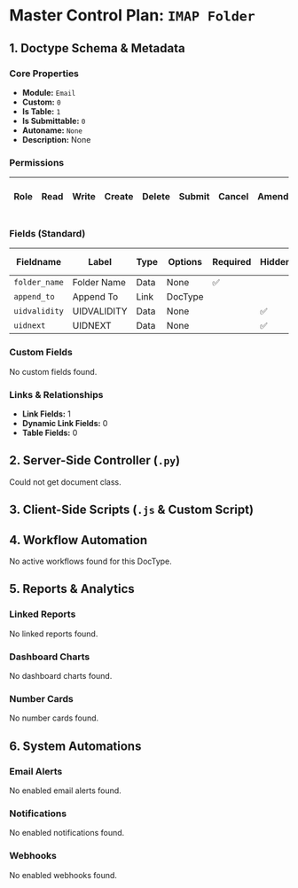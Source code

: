 # Master Control Plan: `IMAP Folder`

## 1. Doctype Schema & Metadata

### Core Properties
- **Module:** `Email`
- **Custom:** `0`
- **Is Table:** `1`
- **Is Submittable:** `0`
- **Autoname:** `None`
- **Description:** None

### Permissions
| Role | Read | Write | Create | Delete | Submit | Cancel | Amend | Report | Import | Export | Print | Email | Share | Set User Perms |
|---|---|---|---|---|---|---|---|---|---|---|---|---|---|---|


### Fields (Standard)
| Fieldname | Label | Type | Options | Required | Hidden | Read Only | Default | Description |
|---|---|---|---|---|---|---|---|---|
| `folder_name` | Folder Name | Data | None | ✅ |  |  | None | None |
| `append_to` | Append To | Link | DocType |  |  |  | None | None |
| `uidvalidity` | UIDVALIDITY | Data | None |  | ✅ |  | None | None |
| `uidnext` | UIDNEXT | Data | None |  | ✅ |  | None | None |


### Custom Fields
No custom fields found.


### Links & Relationships
- **Link Fields:** 1
- **Dynamic Link Fields:** 0
- **Table Fields:** 0

## 2. Server-Side Controller (`.py`)
Could not get document class.


## 3. Client-Side Scripts (`.js` & Custom Script)




## 4. Workflow Automation
No active workflows found for this DocType.


## 5. Reports & Analytics
### Linked Reports
No linked reports found.


### Dashboard Charts
No dashboard charts found.


### Number Cards
No number cards found.


## 6. System Automations
### Email Alerts
No enabled email alerts found.


### Notifications
No enabled notifications found.


### Webhooks
No enabled webhooks found.
